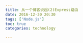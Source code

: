 ```yaml
---
title: 从一个博客说起(2)Express路由  
date: 2016-12-30 20:30  
tags: ['Node.js']
toc: true
categories: technology

---
```


